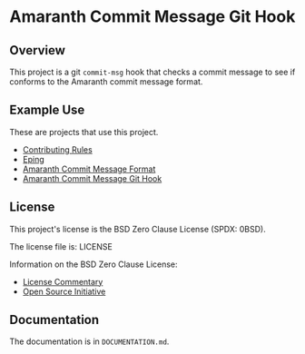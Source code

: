 # Amaranth Commit Message Git Hook

## Overview

This project is a git `commit-msg` hook that checks a commit message
to see if conforms to the Amaranth commit message format.

## Example Use

These are projects that use this project.

- [Contributing Rules][contributing]
- [Eping][eping]
- [Amaranth Commit Message Format][amaranth]
- [Amaranth Commit Message Git Hook][amaranth-hook]

[contributing]: <https://github.com/sean-hut/contributing-rules>
[eping]: <https://github.com/sean-hut/eping>
[amaranth]: <https://github.com/sean-hut/amaranth-commit-message-format>
[amaranth-hook]: <https://github.com/sean-hut/amaranth-commit-msg-hook>

## License

This project's license is the BSD Zero Clause License (SPDX: 0BSD).

The license file is: LICENSE

Information on the BSD Zero Clause License:

- [License Commentary][landley]
- [Open Source Initiative][osi]

[landley]: <https://web.archive.org/web/20200909121328/https://landley.net/toybox/license.html>
[osi]: <https://web.archive.org/web/20200923194052/https://opensource.org/licenses/0BSD>

## Documentation

The documentation is in `DOCUMENTATION.md`.

